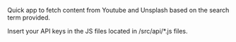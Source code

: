 Quick app to fetch content from Youtube and Unsplash based on the search term provided.

Insert your API keys in the JS files located in /src/api/*.js files.
